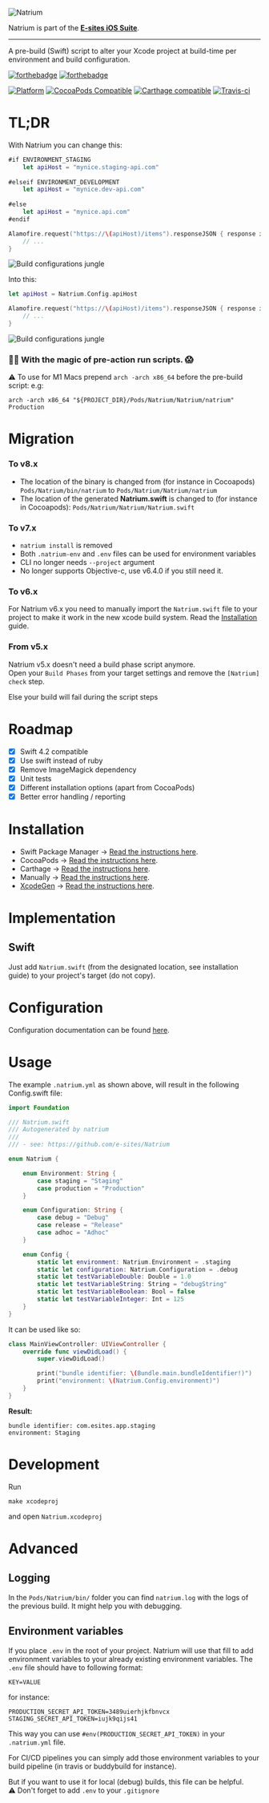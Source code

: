 ![Natrium](Assets/logo.png)

Natrium is part of the **[E-sites iOS Suite](https://github.com/e-sites/iOS-Suite)**.

---

A pre-build (Swift) script to alter your Xcode project at build-time per environment and build configuration.

[![forthebadge](http://forthebadge.com/images/badges/made-with-swift.svg)](http://forthebadge.com) [![forthebadge](http://forthebadge.com/images/badges/built-with-swag.svg)](http://forthebadge.com)

[![Platform](https://img.shields.io/cocoapods/p/Natrium.svg?style=flat)](https://cocoapods.org/pods/Natrium)
[![CocoaPods Compatible](https://img.shields.io/cocoapods/v/Natrium.svg)](https://cocoapods.org/pods/Natrium)
[![Carthage compatible](https://img.shields.io/badge/Carthage-compatible-4BC51D.svg?style=flat)](https://github.com/Carthage/Carthage)
[![Travis-ci](https://travis-ci.org/e-sites/Natrium.svg?branch=master&001)](https://travis-ci.org/e-sites/Natrium)

# TL;DR

With Natrium you can change this:

```swift
#if ENVIRONMENT_STAGING
    let apiHost = "mynice.staging-api.com"
    
#elseif ENVIRONMENT_DEVELOPMENT
    let apiHost = "mynice.dev-api.com"
    
#else
    let apiHost = "mynice.api.com"
#endif

Alamofire.request("https://\(apiHost)/items").responseJSON { response in
    // ...
}
```
![Build configurations jungle](Assets/build-configurations.png)

Into this:

```swift
let apiHost = Natrium.Config.apiHost

Alamofire.request("https://\(apiHost)/items").responseJSON { response in
    // ...
}
```
![Build configurations jungle](Assets/build-configurations-natrium.png)

### 🧙‍♂️ With the magic of pre-action run scripts. 😱

⚠️ To use for M1 Macs prepend `arch -arch x86_64` before the pre-build script:
e.g:

```shell
arch -arch x86_64 "${PROJECT_DIR}/Pods/Natrium/Natrium/natrium" Production
```

# Migration

### To v8.x
- The location of the binary is changed from (for instance in Cocoapods) `Pods/Natrium/bin/natrium` to `Pods/Natrium/Natrium/natrium`
- The location of the generated **Natrium.swift** is changed to (for instance in Cocoapods): `Pods/Natrium/Natrium/Natrium.swift`

### To v7.x
- `natrium install` is removed
- Both `.natrium-env` and `.env` files can be used for environment variables
- CLI no longer needs `--project` argument
- No longer supports Objective-c, use v6.4.0 if you still need it.

### To v6.x 
For Natrium v6.x you need to manually import the `Natrium.swift` file to your project to make it work in the new xcode build system. Read the [Installation](#installation) guide.

### From v5.x
Natrium v5.x doesn't need a build phase script anymore.    
Open your `Build Phases` from your target settings and remove the `[Natrium] check` step.    
    
Else your build will fail during the script steps

# Roadmap
- [x] Swift 4.2 compatible
- [x] Use swift instead of ruby
- [x] Remove ImageMagick dependency
- [x] Unit tests
- [x] Different installation options (apart from CocoaPods)
- [x] Better error handling / reporting

# Installation

- Swift Package Manager → [Read the instructions here](docs/INSTALL_SWIFTPM.md).
- CocoaPods → [Read the instructions here](docs/INSTALL_COCOAPODS.md).
- Carthage → [Read the instructions here](docs/INSTALL_CARTHAGE.md).
- Manually → [Read the instructions here](docs/INSTALL_MANUALLY.md).
- [XcodeGen](https://github.com/yonaskolb/XcodeGen) → [Read the instructions here](docs/INSTALL_XCODEGEN.md).

# Implementation

## Swift
Just add `Natrium.swift` (from the designated location, see installation guide) to your project's target (do not copy).

# Configuration

Configuration documentation can be found [here](docs/CONFIGURATION.md).

# Usage

The example `.natrium.yml` as shown above, will result in the following Config.swift file:

```swift
import Foundation

/// Natrium.swift
/// Autogenerated by natrium
///
/// - see: https://github.com/e-sites/Natrium

enum Natrium {

    enum Environment: String {
        case staging = "Staging"
        case production = "Production"
    }

    enum Configuration: String {
        case debug = "Debug"
        case release = "Release"
        case adhoc = "Adhoc"
    }

    enum Config {
        static let environment: Natrium.Environment = .staging
        static let configuration: Natrium.Configuration = .debug
        static let testVariableDouble: Double = 1.0
        static let testVariableString: String = "debugString"
        static let testVariableBoolean: Bool = false
        static let testVariableInteger: Int = 125
    }
}
```

It can be used like so:

```swift
class MainViewController: UIViewController {
    override func viewDidLoad() {
        super.viewDidLoad()

        print("bundle identifier: \(Bundle.main.bundleIdentifier!)")
        print("environment: \(Natrium.Config.environment)")
    }
}
```

**Result:**

```
bundle identifier: com.esites.app.staging
environment: Staging
```

# Development

Run
 
```
make xcodeproj
```

and open `Natrium.xcodeproj`


# Advanced


## Logging

In the `Pods/Natrium/bin/` folder you can find `natrium.log` with the logs of the previous build. It might help you with debugging.

## Environment variables

If you place `.env` in the root of your project. Natrium will use that fill to add environment variables to your already existing environment variables.
The `.env` file should have to following format:

```
KEY=VALUE
```

for instance:

```
PRODUCTION_SECRET_API_TOKEN=3489uierhjkfbnvcx
STAGING_SECRET_API_TOKEN=iujk9qijs41
```

This way you can use `#env(PRODUCTION_SECRET_API_TOKEN)` in your `.natrium.yml` file.

For CI/CD pipelines you can simply add those environment variables to your build pipeline (in travis or buddybuild for instance).

But if you want to use it for local (debug) builds, this file can be helpful.   
⚠️ Don't forget to add `.env` to your `.gitignore`
